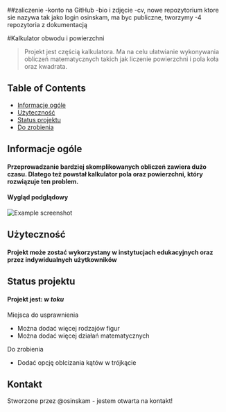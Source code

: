 ##zaliczenie
-konto na GitHub
-bio i zdjęcie
-cv, nowe repozytorium ktore sie nazywa tak jako login osinskam, ma byc publiczne, tworzymy
-4 repozytoria z dokumentacją

#Kalkulator obwodu i powierzchni
> Projekt jest częścią kalkulatora. Ma na celu ułatwianie wykonywania obliczeń matematycznych takich jak liczenie powierzchni i pola koła oraz kwadrata.

## Table of Contents
* [Informacje ogóle](#informacje-ogólne)
* [Użyteczność](#użyteczność)
* [Status projektu](#status-projektu)
* [Do zrobienia](#do-zrobienia)


## Informacje ogóle
#### Przeprowadzanie bardziej skomplikowanych obliczeń zawiera dużo czasu. Dlatego też powstał kalkulator pola oraz powierzchni, który rozwiązuje ten problem.
<!-- You don't have to answer all the questions - just the ones relevant to your project. -->


#### Wygląd podglądowy
![Example screenshot](https://scontent-waw1-1.xx.fbcdn.net/v/t39.30808-6/279061589_4862511743852649_1473728750915026507_n.jpg?_nc_cat=104&ccb=1-5&_nc_sid=730e14&_nc_ohc=M8uMwSXZ2PkAX9p892v&tn=5B142qLva_dt8tCW&_nc_ht=scontent-waw1-1.xx&oh=00_AT_x_TT5bDak0KdUtaoO0pIQ9ANHw99Uqd9NAcrPI5M4Cg&oe=62703B07)
<!-- If you have screenshots you'd like to share, include them here. -->


## Użyteczność
#### Projekt może zostać wykorzystany w instytucjach edukacyjnych oraz przez indywidualnych użytkowników



## Status projektu
#### Projekt jest: _w toku_ 


Miejsca do usprawnienia
- Można dodać więcej rodzajów figur
- Można dodać więcej działań matematycznych

Do zrobienia
- Dodać opcję oblcizania kątów w trójkącie


## Kontakt
Stworzone przez @osinskam - jestem otwarta na kontakt!

